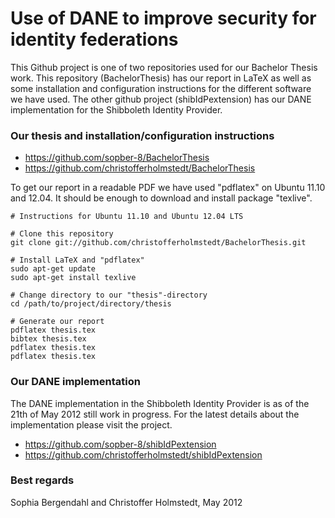 Use of DANE to improve security for identity federations
========================================================
This Github project is one of two repositories used for our Bachelor Thesis work.
This repository (BachelorThesis) has our report in LaTeX as well as some installation and configuration instructions for the different software we have used. The other github project (shibIdPextension) has our DANE implementation for the Shibboleth Identity Provider.

### Our thesis and installation/configuration instructions
* https://github.com/sopber-8/BachelorThesis
* https://github.com/christofferholmstedt/BachelorThesis

To get our report in a readable PDF we have used "pdflatex" on Ubuntu 11.10 and 12.04. It should be enough to download and install package "texlive". 

    # Instructions for Ubuntu 11.10 and Ubuntu 12.04 LTS

    # Clone this repository
    git clone git://github.com/christofferholmstedt/BachelorThesis.git

    # Install LaTeX and "pdflatex"
    sudo apt-get update
    sudo apt-get install texlive

    # Change directory to our "thesis"-directory
    cd /path/to/project/directory/thesis

    # Generate our report
    pdflatex thesis.tex
    bibtex thesis.tex
    pdflatex thesis.tex
    pdflatex thesis.tex

### Our DANE implementation
The DANE implementation in the Shibboleth Identity Provider is as of the 21th of May 2012 still work in progress. For the latest details about the implementation please visit the project.

* https://github.com/sopber-8/shibIdPextension
* https://github.com/christofferholmstedt/shibIdPextension

### Best regards
Sophia Bergendahl and Christoffer Holmstedt, May 2012

